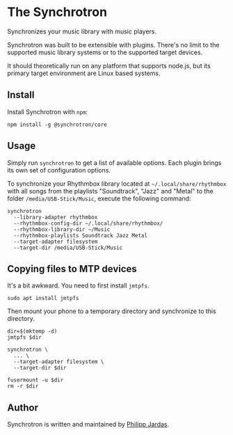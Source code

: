 # The Synchrotron

Synchronizes your music library with music players.

Synchrotron was built to be extensible with plugins. There's no limit to the supported music library systems or to the supported target devices.

It should theoretically run on any platform that supports node.js, but its primary target environment are Linux based systems.

## Install

Install Synchrotron with `npm`:

```
npm install -g @synchrotron/core
```

## Usage

Simply run `synchrotron` to get a list of available options. Each plugin brings its own set of configuration options.

To synchronize your Rhythmbox library located at `~/.local/share/rhythmbox` with all songs from the playlists "Soundtrack", "Jazz" and "Metal" to the folder `/media/USB-Stick/Music`, execute the following command:

```
synchrotron
  --library-adapter rhythmbox
  --rhythmbox-config-dir ~/.local/share/rhythmbox/
  --rhythmbox-library-dir ~/Music
  --rhythmbox-playlists Soundtrack Jazz Metal
  --target-adapter filesystem
  --target-dir /media/USB-Stick/Music
```

## Copying files to MTP devices

It's a bit awkward. You need to first install `jmtpfs`.

```
sudo apt install jmtpfs
```

Then mount your phone to a temporary directory and synchronize to this directory.

```
dir=$(mktemp -d)
jmtpfs $dir

synchrotron \
  ... \
  --target-adapter filesystem \
  --target-dir $dir

fusermount -u $dir
rm -r $dir
```

## Author

Synchrotron is written and maintained by [Philipp Jardas](https://github.com/phjardas).
